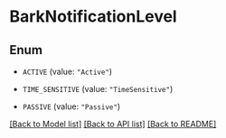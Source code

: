 # BarkNotificationLevel

## Enum


* `ACTIVE` (value: `"Active"`)

* `TIME_SENSITIVE` (value: `"TimeSensitive"`)

* `PASSIVE` (value: `"Passive"`)


[[Back to Model list]](../README.md#documentation-for-models) [[Back to API list]](../README.md#documentation-for-api-endpoints) [[Back to README]](../README.md)


